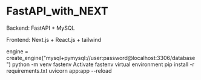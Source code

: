 # FastAPI_with_NEXT

Backend: FastAPI + MySQL 

Frontend: Next.js + React.js + tailwind



engine = create_engine("mysql+pymysql://user:password@localhost:3306/database")
python -m venv fastenv
Activate fastenv virtual environment
pip install -r requirements.txt
uvicorn app:app --reload
